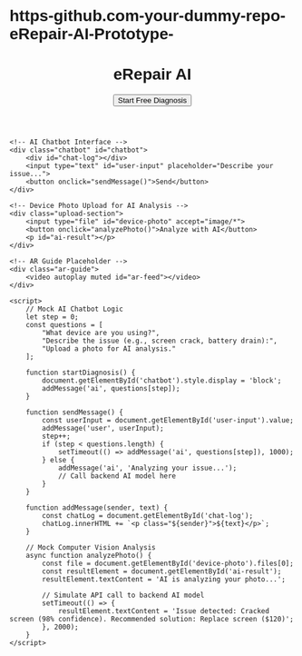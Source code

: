 # https-github.com-your-dummy-repo-eRepair-AI-Prototype-<!DOCTYPE html>
<html lang="en">
<head>
    <meta charset="UTF-8">
    <meta name="viewport" content="width=device-width, initial-scale=1.0">
    <title>eRepair AI Prototype</title>
    <style>
        body { font-family: Arial, sans-serif; }
        .chatbot { background: #f5f5f5; padding: 20px; border-radius: 10px; }
        #chat-log { height: 300px; overflow-y: auto; border: 1px solid #ddd; padding: 10px; }
        .user { color: blue; }
        .ai { color: green; }
        .ar-guide { display: none; } /* Placeholder for AR */
    </style>
</head>
<body>
    <header>
        <h1>eRepair AI</h1>
        <button onclick="startDiagnosis()">Start Free Diagnosis</button>
    </header>

    <!-- AI Chatbot Interface -->
    <div class="chatbot" id="chatbot">
        <div id="chat-log"></div>
        <input type="text" id="user-input" placeholder="Describe your issue...">
        <button onclick="sendMessage()">Send</button>
    </div>

    <!-- Device Photo Upload for AI Analysis -->
    <div class="upload-section">
        <input type="file" id="device-photo" accept="image/*">
        <button onclick="analyzePhoto()">Analyze with AI</button>
        <p id="ai-result"></p>
    </div>

    <!-- AR Guide Placeholder -->
    <div class="ar-guide">
        <video autoplay muted id="ar-feed"></video>
    </div>

    <script>
        // Mock AI Chatbot Logic
        let step = 0;
        const questions = [
            "What device are you using?",
            "Describe the issue (e.g., screen crack, battery drain):",
            "Upload a photo for AI analysis."
        ];

        function startDiagnosis() {
            document.getElementById('chatbot').style.display = 'block';
            addMessage('ai', questions[step]);
        }

        function sendMessage() {
            const userInput = document.getElementById('user-input').value;
            addMessage('user', userInput);
            step++;
            if (step < questions.length) {
                setTimeout(() => addMessage('ai', questions[step]), 1000);
            } else {
                addMessage('ai', 'Analyzing your issue...');
                // Call backend AI model here
            }
        }

        function addMessage(sender, text) {
            const chatLog = document.getElementById('chat-log');
            chatLog.innerHTML += `<p class="${sender}">${text}</p>`;
        }

        // Mock Computer Vision Analysis
        async function analyzePhoto() {
            const file = document.getElementById('device-photo').files[0];
            const resultElement = document.getElementById('ai-result');
            resultElement.textContent = 'AI is analyzing your photo...';

            // Simulate API call to backend AI model
            setTimeout(() => {
                resultElement.textContent = 'Issue detected: Cracked screen (98% confidence). Recommended solution: Replace screen ($120)';
            }, 2000);
        }
    </script>
</body>
</html>
